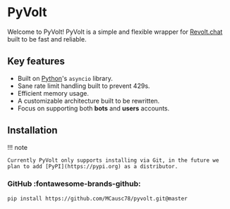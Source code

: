 # PyVolt

Welcome to PyVolt! PyVolt is a simple and flexible wrapper for [Revolt.chat](https://revolt.chat) built to be fast and reliable.

## Key features

- Built on [Python](https://python.org)'s `asyncio` library.
- Sane rate limit handling built to prevent 429s.
- Efficient memory usage.
- A customizable architecture built to be rewritten.
- Focus on supporting both **bots** and **users** accounts.

## Installation

!!! note

    Currently PyVolt only supports installing via Git, in the future we plan to add [PyPI](https://pypi.org) as a distributor.

### GitHub :fontawesome-brands-github:

``` bash title="Bash"
pip install https://github.com/MCausc78/pyvolt.git@master
```